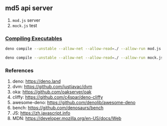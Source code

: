## md5 api server

1. `mod.js` server
1. `mock.js` test

### [Compiling Executables](https://deno.land/manual@v1.7.4/tools/compiler)

```sh
deno compile --unstable --allow-net --allow-read=./ --allow-run mod.js

deno compile --unstable --allow-net --allow-read=./ --allow-run mock.js
```

### References

1. deno: https://deno.land
1. dvm: https://github.com/justjavac/dvm
1. oka: https://github.com/oakserver/oak
1. cliffy: https://github.com/c4spar/deno-cliffy
1. awesome-deno: https://github.com/denolib/awesome-deno
2. bench: https://github.com/denosaurs/bench
2. JS: https://zh.javascript.info
3. MDN: https://developer.mozilla.org/en-US/docs/Web
